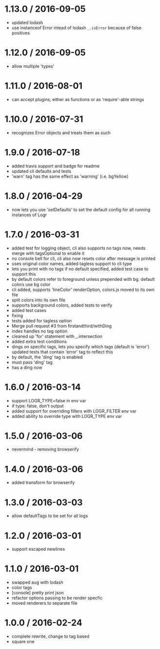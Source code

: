
1.13.0 / 2016-09-05
==================

  * updated lodash
  * use instanceof Error intead of lodash `_.isError` because of false positives

1.12.0 / 2016-09-05
==================

  * allow multiple 'types'

1.11.0 / 2016-08-01
==================

  * can accept plugins, either as functions or as 'require'-able strings

1.10.0 / 2016-07-31
==================

  * recognizes Error objects and treats them as such

1.9.0 / 2016-07-18
==================

  * added travis support and badge for readme
  * updated cli defaults and tests
  * 'warn' tag has the same effect as 'warning' (i.e. bgYellow)

1.8.0 / 2016-04-29
==================

  * now lets you use 'setDefaults' to set the default config for all running instances of Logr

1.7.0 / 2016-03-31
==================

  * added test for logging object, cli also supports no tags now, needs merge with tagsOptional to enable it
  * no console bell for cli, cli also now resets color after message is printed
  * uses original color names,  added tagless support to cli type
  * lets you print with no tags if no default specified, added test case to support this
  * by default colors refer to foreground unless prepended with bg.  default colors use bg color
  * cli added, supports 'lineColor' renderOption, colors.js moved to its own file
  * split colors into its own file
  * supports background colors, added tests to verify
  * added test cases
  * fixing
  * tests added for tagless option
  * Merge pull request #3 from firstandthird/withDing
  * index handles no tag option
  * cleaned up 'for' statement with _.intersection
  * added extra test conditions
  * dings on specific tags, lets you specify which tags (default is 'error') updated tests that contain 'error' tag to reflect this
  * by default, the 'ding' tag is enabled
  * must pass 'ding' tag
  * has a ding now

1.6.0 / 2016-03-14
==================

  * support LOGR_TYPE=false in env var
  * if type: false, don't output
  * added support for overriding filters with LOGR_FILTER env var
  * added ability to override type with LOGR_TYPE env var

1.5.0 / 2016-03-06
==================

  * nevermind - removing browserify

1.4.0 / 2016-03-06
==================

  * added transform for browserify

1.3.0 / 2016-03-03
==================

  * allow defaultTags to be set for all logs

1.2.0 / 2016-03-01
==================

  * support escaped newlines

1.1.0 / 2016-03-01
==================

  * swapped aug with lodash
  * color tags
  * [console] pretty print json
  * refactor options passing to be render specfic
  * moved renderers to separate file

1.0.0 / 2016-02-24
==================

  * complete rewrite, change to tag based
  * square one
